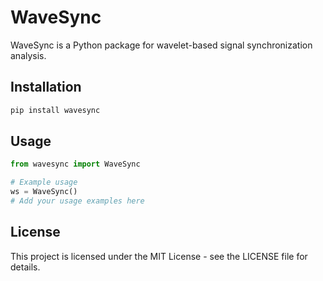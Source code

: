# WaveSync

WaveSync is a Python package for wavelet-based signal synchronization analysis.

## Installation

```bash
pip install wavesync
```

## Usage

```python
from wavesync import WaveSync

# Example usage
ws = WaveSync()
# Add your usage examples here
```

## License

This project is licensed under the MIT License - see the LICENSE file for details.
